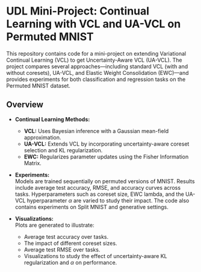 # UDL Mini-Project: Continual Learning with VCL and UA-VCL on Permuted MNIST

This repository contains code for a mini-project on extending Variational Continual Learning (VCL) to get Uncertainty-Aware VCL (UA-VCL). The project compares several approaches—including standard VCL (with and without coresets), UA-VCL, and Elastic Weight Consolidation (EWC)—and provides experiments for both classification and regression tasks on the Permuted MNIST dataset.

## Overview

- **Continual Learning Methods:**  
  - **VCL:** Uses Bayesian inference with a Gaussian mean-field approximation.
  - **UA-VCL:** Extends VCL by incorporating uncertainty-aware coreset selection and KL regularization.
  - **EWC:** Regularizes parameter updates using the Fisher Information Matrix.

- **Experiments:**  
  Models are trained sequentially on permuted versions of MNIST. Results include average test accuracy, RMSE, and accuracy curves across tasks. Hyperparameters such as coreset size, EWC lambda, and the UA-VCL hyperparameter $\alpha$ are varied to study their impact. The code also contains experiments on Split MNIST and generative settings.

- **Visualizations:**  
  Plots are generated to illustrate:
  - Average test accuracy over tasks.
  - The impact of different coreset sizes.
  - Average test RMSE over tasks.
  - Visualizations to study the effect of uncertainty-aware KL regularization and $\alpha$ on performance.
